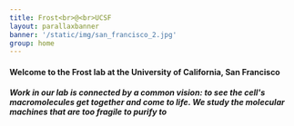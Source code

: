 ```yaml
---
title: Frost<br>@<br>UCSF
layout: parallaxbanner
banner: '/static/img/san_francisco_2.jpg'
group: home
---
```


#### Welcome to the Frost lab at the University of California, San Francisco

##### Work in our lab is connected by a common vision: to see the cell's macromolecules *get together and come to life*. We study the molecular machines that are too fragile to purify to
